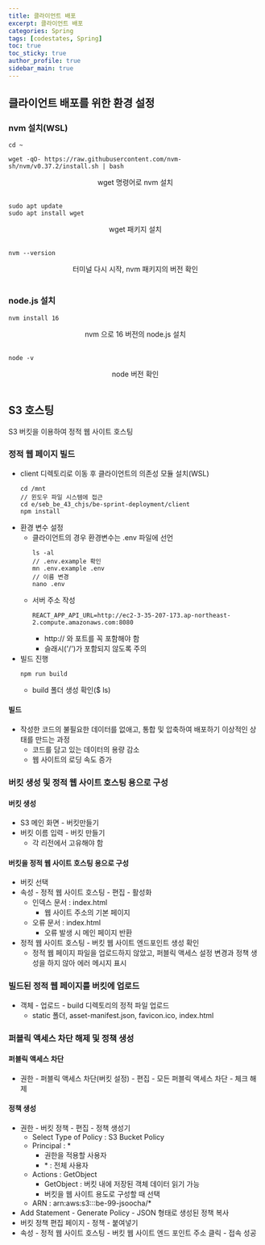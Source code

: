 ```yaml
---
title: 클라이언트 배포
excerpt: 클라이언트 배포
categories: Spring
tags: [codestates, Spring]
toc: true
toc_sticky: true
author_profile: true
sidebar_main: true
---
```

## 클라이언트 배포를 위한 환경 설정

### nvm 설치(WSL)
```
cd ~

wget -qO- https://raw.githubusercontent.com/nvm-sh/nvm/v0.37.2/install.sh | bash
```
<div style = "text-align : center">wget 명령어로 nvm 설치</div><br>

```
sudo apt update
sudo apt install wget
```
<div style = "text-align : center">wget 패키지 설치</div><br>

```
nvm --version
```
<div style = "text-align : center">터미널 다시 시작, nvm 패키지의 버전 확인</div><br>

### node.js 설치
```
nvm install 16
```
<div style = "text-align : center">nvm 으로 16 버전의 node.js 설치</div><br>

```
node -v
```
<div style = "text-align : center">node 버전 확인</div><br>

## S3 호스팅
S3 버킷을 이용하여 정적 웹 사이트 호스팅

### 정적 웹 페이지 빌드
- client 디렉토리로 이동 후 클라이언트의 의존성 모듈 설치(WSL)
  ```
  cd /mnt 
  // 윈도우 파일 시스템에 접근
  cd e/seb_be_43_chjs/be-sprint-deployment/client
  npm install
  ```
- 환경 변수 설정
  - 클라이언트의 경우 환경변수는 .env 파일에 선언
    ```
    ls -al
    // .env.example 확인
    mn .env.example .env
    // 이름 변경
    nano .env
    ```
  - 서버 주소 작성
    ```
    REACT_APP_API_URL=http://ec2-3-35-207-173.ap-northeast-2.compute.amazonaws.com:8080
    ```
    - http:// 와 포트를 꼭 포함해야 함
    - 슬래시('/')가 포함되지 않도록 주의
 - 빌드 진행
   ```
   npm run build
   ```
   - build 폴더 생성 확인($ ls)
#### 빌드
- 작성한 코드의 불필요한 데이터를 없애고, 통합 및 압축하여 배포하기 이상적인 상태를 만드는 과정
  - 코드를 담고 있는 데이터의 용량 감소
  - 웹 사이트의 로딩 속도 증가

### 버킷 생성 및 정적 웹 사이트 호스팅 용으로 구성
#### 버킷 생성
- S3 메인 화면 - 버킷만들기
- 버킷 이름 입력 - 버킷 만들기
  - 각 리전에서 고유해야 함

#### 버킷을 정적 웹 사이트 호스팅 용으로 구성
- 버킷 선택
- 속성 - 정적 웹 사이트 호스팅 - 편집 - 활성화
  - 인덱스 문서 : index.html
    - 웹 사이트 주소의 기본 페이지
  - 오류 문서 : index.html
    - 오류 발생 시 메인 페이지 반환
- 정적 웹 사이트 호스팅 - 버킷 웹 사이트 엔드포인트 생성 확인
  - 정적 웹 페이지 파일을 업로드하지 않았고, 퍼블릭 액세스 설정 변경과 정책 생성을 하지 않아 에러 메시지 표시

### 빌드된 정적 웹 페이지를 버킷에 업로드
- 객체 - 업로드 - build 디렉토리의 정적 파일 업로드
  - static 폴더, asset-manifest.json, favicon.ico, index.html

### 퍼블릭 액세스 차단 해제 및 정책 생성
#### 퍼블릭 액세스 차단
  - 권한 - 퍼블릭 액세스 차단(버킷 설정) - 편집 - 모든 퍼블릭 액세스 차단 - 체크 해제

#### 정책 생성
- 권한 - 버킷 정책 - 편집 - 정책 생성기
  - Select Type of Policy : S3 Bucket Policy
  - Principal : *
    - 권한을 적용할 사용자
    - \* : 전체 사용자
  - Actions : GetObject
    - GetObject : 버킷 내에 저장된 객체 데이터 읽기 가능
    - 버킷을 웹 사이트 용도로 구성할 때 선택
  - ARN : arn:aws:s3:::be-99-jsoocha/*
- Add Statement - Generate Policy - JSON 형태로 생성된 정책 복사 
- 버킷 정책 편집 페이지 - 정책 - 붙여넣기
- 속성 - 정적 웹 사이트 호스팅 - 버킷 웹 사이트 엔드 포인트 주소 클릭 - 접속 성공


